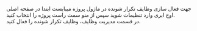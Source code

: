 <p>جهت فعال سازی وظایف تکرار شونده در ماژول پروژه میبایست ابتدا در صفحه اصلی اوج ابری وارد تنظیمات شوید سپس از منو سمت راست پروژه را انتخاب کنید.<br>در قسمت مدیریت وظایف، وظایف تکرار شونده را فعال کنید.</p>